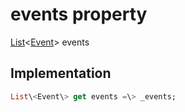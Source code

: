 


# events property









[List](https:api.flutter.dev/flutter/dart-core/List-class.html)&lt;[Event](../../models_events_event_model/Event-class.md)\> events
  







## Implementation

```dart
List\<Event\> get events =\> _events;
```








